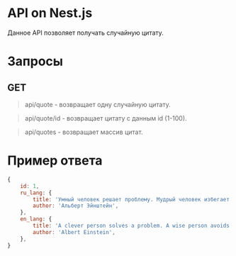 # API on Nest.js

Данное API позволяет получать случайную цитату.

# Запросы
## GET
>api/quote - возвращает одну случайную цитату.

>api/quote/id - возвращает цитату с данным id (1-100).

>api/quotes - возвращает массив цитат.

# Пример ответа

```JavaScript
{
    id: 1,
    ru_lang: {
        title: 'Умный человек решает проблему. Мудрый человек избегает ее.',
        author: 'Альберт Эйнштейн',
    },
    en_lang: {
        title: 'A clever person solves a problem. A wise person avoids it.', 
        author: 'Albert Einstein',
    },
}
```
